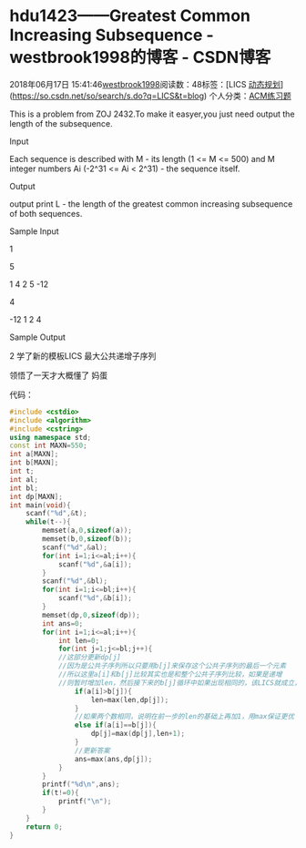 # hdu1423——Greatest Common Increasing Subsequence - westbrook1998的博客 - CSDN博客





2018年06月17日 15:41:46[westbrook1998](https://me.csdn.net/westbrook1998)阅读数：48标签：[LICS																[动态规划](https://so.csdn.net/so/search/s.do?q=动态规划&t=blog)](https://so.csdn.net/so/search/s.do?q=LICS&t=blog)
个人分类：[ACM练习题](https://blog.csdn.net/westbrook1998/article/category/7652684)








> 
This is a problem from ZOJ 2432.To make it easyer,you just need output the length of the subsequence. 

  Input 

  Each sequence is described with M - its length (1 <= M <= 500) and M integer numbers Ai (-2^31 <= Ai < 2^31) - the sequence itself. 

  Output 

  output print L - the length of the greatest common increasing subsequence of both sequences. 

  Sample Input 

  1 

  5 

  1 4 2 5 -12 

  4 

  -12 1 2 4 

  Sample Output 

  2
学了新的模板LICS 最大公共递增子序列 

领悟了一天才大概懂了 妈蛋 

代码：
```cpp
#include <cstdio>
#include <algorithm>
#include <cstring>
using namespace std;
const int MAXN=550;
int a[MAXN];
int b[MAXN];
int t;
int al;
int bl;
int dp[MAXN];
int main(void){
    scanf("%d",&t);
    while(t--){
        memset(a,0,sizeof(a));
        memset(b,0,sizeof(b));
        scanf("%d",&al);
        for(int i=1;i<=al;i++){
            scanf("%d",&a[i]);
        }
        scanf("%d",&bl);
        for(int i=1;i<=bl;i++){
            scanf("%d",&b[i]);
        }
        memset(dp,0,sizeof(dp));
        int ans=0;
        for(int i=1;i<=al;i++){
            int len=0;
            for(int j=1;j<=bl;j++){
            //这部分更新dp[j]
            //因为是公共子序列所以只要用b[j]来保存这个公共子序列的最后一个元素
            //所以这里a[i]和b[j]比较其实也是和整个公共子序列比较，如果是递增
            //则暂时增加len，然后接下来的b[j]循环中如果出现相同的，该LICS就成立，dp就等于len+1
                if(a[i]>b[j]){
                    len=max(len,dp[j]);
                }
                //如果两个数相同，说明在前一步的len的基础上再加1，用max保证更优
                else if(a[i]==b[j]){
                    dp[j]=max(dp[j],len+1);
                }
                //更新答案
                ans=max(ans,dp[j]);
            }
        }
        printf("%d\n",ans);
        if(t!=0){
            printf("\n");
        }
    }
    return 0;
}
```







